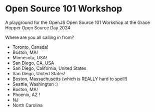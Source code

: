 # Open Source 101 Workshop
A playground for the OpenJS Open Source 101 Workshop at the Grace Hopper Open Source Day 2024

Where are you all calling in from?
- Toronto, Canada!
- Boston, MA!
- Minnesota, USA!
- San Diego, CA, USA
- San Diego, California, United States
- San Diego, United States!
- Boston, Massachusetts (which is REALLY hard to spell!)
- Seattle, Washington :)
- Boston, MA!
- Phoenix, AZ !
- NJ
- North Carolina
